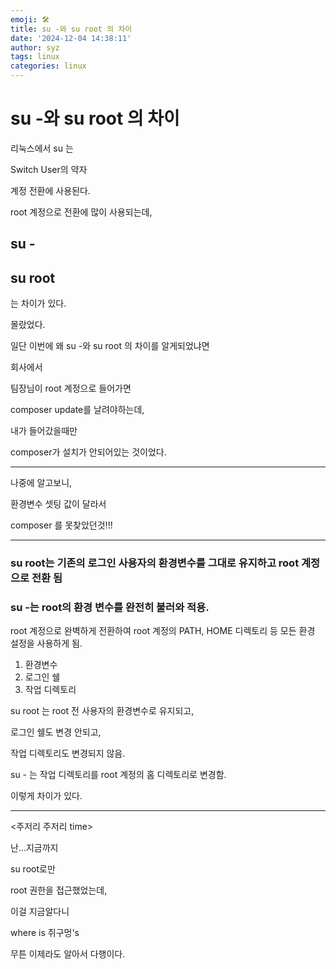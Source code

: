 ```yaml
---
emoji: 🛠
title: su -와 su root 의 차이
date: '2024-12-04 14:38:11'
author: syz
tags: linux 
categories: linux
---
```



# su -와 su root 의 차이

리눅스에서 su 는

Switch User의 약자

계정 전환에 사용된다.

root 계정으로 전환에 많이 사용되는데, 

## su -

## su root

는 차이가 있다.

몰랐었다.

일단 이번에 왜 su -와 su root 의 차이를 알게되었냐면

회사에서

팀장님이 root 계정으로 들어가면

composer update를 날려야하는데,

내가 들어갔을때만

composer가 설치가 안되어있는 것이었다.

----------------------------------------------------------------------

나중에 알고보니, 

환경변수 셋팅 값이 달라서 

composer 를 못찾았던것!!!

----------------------------------------------------------------------


### su root는 기존의 로그인 사용자의 환경변수를 그대로 유지하고 root 계정으로 전환 됨

### su -는 root의 환경 변수를 완전히 불러와 적용.

root 계정으로 완벽하게 전환하여 root 계정의 PATH, HOME 디렉토리 등 모든 환경 설정을 사용하게 됨.

1. 환경변수
2. 로그인 쉘
3. 작업 디렉토리

su root 는 root 전 사용자의 환경변수로 유지되고, 

로그인 쉘도 변경 안되고, 

작업 디렉토리도 변경되지 않음.

su - 는 작업 디렉토리를 root 계정의 홈 디렉토리로 변경함.

이렇게 차이가 있다.

----------------------------------------------------------------------
<주저리 주저리 time>

난...지금까지

su root로만

root 권한을 접근했었는데,

이걸 지금알다니

where is 쥐구멍's

무튼 이제라도 알아서 다행이다.

